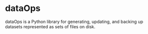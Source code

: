 # dataOps
dataOps is a Python library for generating, updating, and backing up datasets represented as sets of files on disk.
